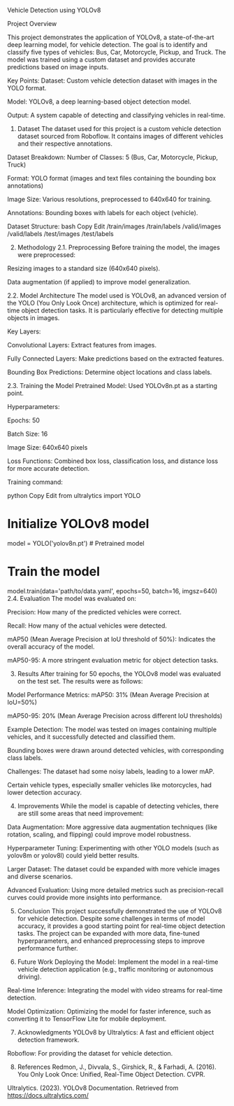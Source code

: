 Vehicle Detection using YOLOv8

Project Overview

This project demonstrates the application of YOLOv8, a state-of-the-art deep learning model, for vehicle detection. The goal is to identify and classify five types of vehicles: Bus, Car, Motorcycle, Pickup, and Truck. The model was trained using a custom dataset and provides accurate predictions based on image inputs.

Key Points:
Dataset: Custom vehicle detection dataset with images in the YOLO format.

Model: YOLOv8, a deep learning-based object detection model.

Output: A system capable of detecting and classifying vehicles in real-time.

1. Dataset
The dataset used for this project is a custom vehicle detection dataset sourced from Roboflow. It contains images of different vehicles and their respective annotations.

Dataset Breakdown:
Number of Classes: 5 (Bus, Car, Motorcycle, Pickup, Truck)

Format: YOLO format (images and text files containing the bounding box annotations)

Image Size: Various resolutions, preprocessed to 640x640 for training.

Annotations: Bounding boxes with labels for each object (vehicle).

Dataset Structure:
bash
Copy
Edit
/train/images
/train/labels
/valid/images
/valid/labels
/test/images
/test/labels

2. Methodology
2.1. Preprocessing
Before training the model, the images were preprocessed:

Resizing images to a standard size (640x640 pixels).

Data augmentation (if applied) to improve model generalization.

2.2. Model Architecture
The model used is YOLOv8, an advanced version of the YOLO (You Only Look Once) architecture, which is optimized for real-time object detection tasks. It is particularly effective for detecting multiple objects in images.

Key Layers:

Convolutional Layers: Extract features from images.

Fully Connected Layers: Make predictions based on the extracted features.

Bounding Box Predictions: Determine object locations and class labels.

2.3. Training the Model
Pretrained Model: Used YOLOv8n.pt as a starting point.

Hyperparameters:

Epochs: 50

Batch Size: 16

Image Size: 640x640 pixels

Loss Functions: Combined box loss, classification loss, and distance loss for more accurate detection.

Training command:

python
Copy
Edit
from ultralytics import YOLO

# Initialize YOLOv8 model
model = YOLO('yolov8n.pt')  # Pretrained model

# Train the model
model.train(data='path/to/data.yaml', epochs=50, batch=16, imgsz=640)
2.4. Evaluation
The model was evaluated on:

Precision: How many of the predicted vehicles were correct.

Recall: How many of the actual vehicles were detected.

mAP50 (Mean Average Precision at IoU threshold of 50%): Indicates the overall accuracy of the model.

mAP50-95: A more stringent evaluation metric for object detection tasks.

3. Results
After training for 50 epochs, the YOLOv8 model was evaluated on the test set. The results were as follows:

Model Performance Metrics:
mAP50: 31% (Mean Average Precision at IoU=50%)

mAP50-95: 20% (Mean Average Precision across different IoU thresholds)

Example Detection:
The model was tested on images containing multiple vehicles, and it successfully detected and classified them.

Bounding boxes were drawn around detected vehicles, with corresponding class labels.

Challenges:
The dataset had some noisy labels, leading to a lower mAP.

Certain vehicle types, especially smaller vehicles like motorcycles, had lower detection accuracy.

4. Improvements
While the model is capable of detecting vehicles, there are still some areas that need improvement:

Data Augmentation: More aggressive data augmentation techniques (like rotation, scaling, and flipping) could improve model robustness.

Hyperparameter Tuning: Experimenting with other YOLO models (such as yolov8m or yolov8l) could yield better results.

Larger Dataset: The dataset could be expanded with more vehicle images and diverse scenarios.

Advanced Evaluation: Using more detailed metrics such as precision-recall curves could provide more insights into performance.

5. Conclusion
This project successfully demonstrated the use of YOLOv8 for vehicle detection. Despite some challenges in terms of model accuracy, it provides a good starting point for real-time object detection tasks. The project can be expanded with more data, fine-tuned hyperparameters, and enhanced preprocessing steps to improve performance further.

6. Future Work
Deploying the Model: Implement the model in a real-time vehicle detection application (e.g., traffic monitoring or autonomous driving).

Real-time Inference: Integrating the model with video streams for real-time detection.

Model Optimization: Optimizing the model for faster inference, such as converting it to TensorFlow Lite for mobile deployment.

7. Acknowledgments
YOLOv8 by Ultralytics: A fast and efficient object detection framework.

Roboflow: For providing the dataset for vehicle detection.

8. References
Redmon, J., Divvala, S., Girshick, R., & Farhadi, A. (2016). You Only Look Once: Unified, Real-Time Object Detection. CVPR.

Ultralytics. (2023). YOLOv8 Documentation. Retrieved from https://docs.ultralytics.com/

